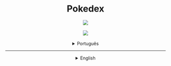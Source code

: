 <h1 align="center">Pokedex</h1>

<p align="center">
  <img src="https://user-images.githubusercontent.com/84483088/183467562-20190def-3099-4b8e-9dd8-83afaea6b928.png"/>
</p>

<p align="center">
  <img src="http://img.shields.io/static/v1?label=STATUS&message=EM%20DESENVOLVIMENTO&color=RED&style=for-the-badge"/>
</p>

<details><summary align="center">Português</summary>

## Tópicos

- [Descrição do projeto](#descrição-do-projeto)

- [Funcionalidades](#funcionalidades)

- [Ferramentas utilizadas](#ferramentas-utilizadas)

- [Abrir e rodar o projeto](#abrir-e-rodar-o-projeto)

## Descrição do projeto
  
<p align="justify">
Este é um projeto desenvolvido para estudo baseado na <a href="https://pokeapi.co">PokeAPI</a>.
A Pokedex é uma wikipédia dos <a href="https://www.significados.com.br/pokemon/">Pokémons</a>, que são animais de um desenho animado da TV.
Ela mostra os elementos de um pokémon, seus atributos iniciais, suas habilidades e seus movimentos.
Todas essas características dos pokémons são requisitadas da <a href="https://pokeapi.co">PokeAPI</a>, então a pokedex trata os dados que seram apresetados de forma dinâmica na tela.
Também fiz com que a pokedex alterasse seu tamanho dependendo da tela do usuário.
</p>

## Funcionalidades

:heavy_check_mark: `Funcionalidade 1:` Busca Pokemon por Número ou Nome.

:heavy_check_mark: `Funcionalidade 2:` Mostra seu Tipo, Habilidades, Movimentos e Atributos Base.
  
## Ferramentas utilizadas

### IDE

<a href="https://code.visualstudio.com" target="_blank"> <img src="./images/git/vscode_logo.png" alt="Visual Studio code"></a>

### Linguagens

<a href="https://www.w3.org/html/" target="_blank"> <img src="./images/git/html_logo.png" alt="Html"></a>
<a href="https://www.w3.org/Style/CSS/" target="_blank"> <img src="./images/git/css_logo.png" alt="Css"></a>
<a href="https://www.javascript.com" target="_blank"> <img src="./images/git/javascript_logo.png" alt="JavaScript"></a>

### API

<a href="https://pokeapi.co" target="_blank"> <img src="./images/git/pokeapi_logo.png" alt="PokéAPI"></a>

## Abrir e rodar o projeto

Para rodar o projeto pode-se usar `Visual Studio code`.

Se foi feito fork:

- Aperte em `Clone Git Repository...` no seu VS code
- Faça Login ou Selecione seu git logado
- Escolha este repositório
- Baixe LiveServer
- Então rode o projeto

Se baixou o projeto:

- Escolha `Open Folder...` no seu VS code
- Então escolha a pasta onde foi baixado o projeto
- Baixe LiveServer
- Então rode o projeto

</details>

<hr>

<details><summary align="center">English</summary>

## Topic

- [Project description](#project-description)

- [Functionality](#functionality)

- [Tools used](#tools-used)

- [Run the project](#run-the-project)

## Project description

<p align="justify">
This is a project developed for study based on the PokeAPI.
Pokedex is a wikipedia of Pokémon, which are animals from a TV cartoon.
It shows the elements of a pokemon, its starting attributes, its abilities and its moves.
All these pokemon characteristics are requested from the PokeAPI, so the pokedex handles the data that will be dynamically displayed on the screen.
I also made the pokedex change its size depending on the user's screen.
</p>

## Functionality

:heavy_check_mark: `Funcionalidade 1:` Search Pokemon by Number or Name.

:heavy_check_mark: `Funcionalidade 2:` Shows your Type, Abilities, Moves, and Base Attributes.

## Tools used

### IDE

<a href="https://code.visualstudio.com" target="_blank"> <img src="./images/git/vscode_logo.png" alt="Visual Studio code"></a>

### Languages

<a href="https://www.w3.org/html/" target="_blank"> <img src="./images/git/html_logo.png" alt="Html"></a>
<a href="https://www.w3.org/Style/CSS/" target="_blank"> <img src="./images/git/css_logo.png" alt="Css"></a>
<a href="https://www.javascript.com" target="_blank"> <img src="./images/git/javascript_logo.png" alt="JavaScript"></a>

### API

<a href="https://pokeapi.co" target="_blank"> <img src="./images/git/pokeapi_logo.png" alt="PokéAPI"></a>

## Run the project

To run the project you can use `Visual Studio code`.

if it was fork:

- Hit `Clone Git Repository...` in your VS code
- Login or Select your logged in git
- Choose this repository
- Download LiveServer
- Then run the project

If you downloaded the project:

- Choose `Open Folder...` in your VS code
- Then choose the folder where the project was downloaded
- Download LiveServer
- Then run the project
  
</details>
